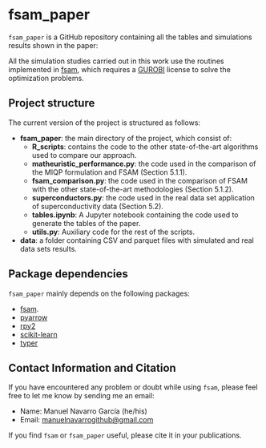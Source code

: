 # fsam_paper

`fsam_paper` is a GitHub repository containing all the tables and simulations results
shown in the paper:

All the simulation studies carried out in this work use the routines implemented in
[fsam](https://github.com/ManuelNavarroGarcia/fsam), which requires a
[GUROBI](https://www.gurobi.com) license to solve the optimization problems.

## Project structure

The current version of the project is structured as follows:

* **fsam_paper**: the main directory of the project, which
  consist of:
  * **R_scripts**: contains the code to the other state-of-the-art algorithms used to
    compare our approach.
  * **matheuristic_performance.py**: the code used in the comparison of the MIQP
    formulation and FSAM (Section 5.1.1).
  * **fsam_comparison.py**: the code used in the comparison of FSAM with the other
    state-of-the-art methodologies (Section 5.1.2).
  * **superconductors.py**: the code used in the real data set application of
    superconductivity data (Section 5.2).
  * **tables.ipynb**: A Jupyter notebook containing the code used to generate the tables
    of the paper.
  * **utils.py**: Auxiliary code for the rest of the scripts.
* **data**: a folder containing CSV and parquet files with simulated and real data sets
  results.

## Package dependencies

`fsam_paper` mainly depends on the following packages:

* [fsam](https://pypi.org/project/fsam/).
* [pyarrow](https://pypi.org/project/pyarrow/)
* [rpy2](https://pypi.org/project/rpy2/)
* [scikit-learn](https://scikit-learn.org/stable/)
* [typer](https://pypi.org/project/typer/)

## Contact Information and Citation

If you have encountered any problem or doubt while using `fsam`, please feel free to let
me know by sending me an email:

* Name: Manuel Navarro García (he/his)
* Email: <manuelnavarrogithub@gmail.com>

If you find `fsam` or `fsam_paper` useful, please cite it in your publications.

